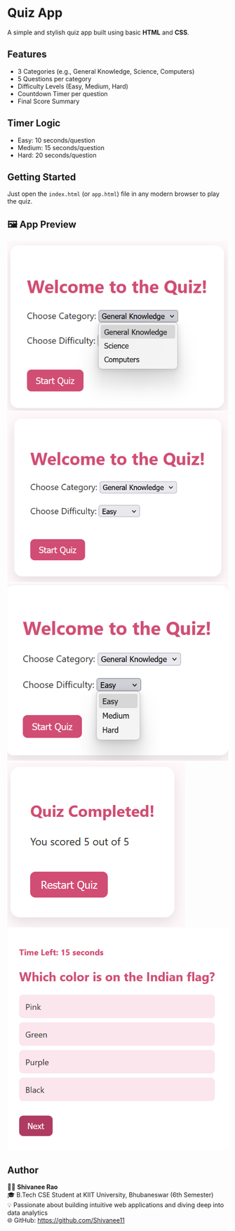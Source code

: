 # Quiz App

A simple and stylish quiz app built using basic **HTML** and **CSS**.

## Features
- 3 Categories (e.g., General Knowledge, Science, Computers)
- 5 Questions per category
- Difficulty Levels (Easy, Medium, Hard)
- Countdown Timer per question
- Final Score Summary

## Timer Logic
- Easy: 10 seconds/question
- Medium: 15 seconds/question
- Hard: 20 seconds/question

## Getting Started
Just open the `index.html` (or `app.html`) file in any modern browser to play the quiz.

## 🖼️ App Preview
![Screenshot](Screenshot%202025-05-20%20180138.png)
![Screenshot](Screenshot%202025-05-20%20180206.png)
![Screenshot](Screenshot%202025-05-20%20180413.png)
![Screenshot](Screenshot%202025-05-20%20180517.png)
![Screenshot](Screenshot%202025-05-20%20181032.png)

## Author

👩‍💻 **Shivanee Rao**  
🎓 B.Tech CSE Student at KIIT University, Bhubaneswar (6th Semester)  
💡 Passionate about building intuitive web applications and diving deep into data analytics  
🌐 GitHub: https://github.com/Shivanee11
